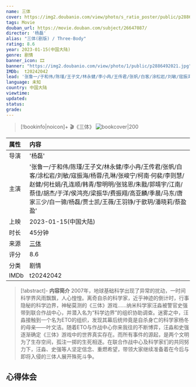 ```yaml
---
name: 三体
cover: https://img2.doubanio.com/view/photo/s_ratio_poster/public/p2886492021.jpg
tags: Movie
douban_url: https://movie.douban.com/subject/26647087/
director: '杨磊'
alias: "三体(剧版) / Three-Body"
rating: 8.6
year: 2023-01-15(中国大陆)
genre: 剧情
banner_icon: 🎞
banner: "https://img2.doubanio.com/view/photo/1/public/p2886492021.jpg"
IMDb:  t20242042
lead: '张鲁一/于和伟/陈瑾/王子文/林永健/李小冉/王传君/张帆/白客/涂松岩/刘敏/寇振海/杨蓉/孔琳/张峻宁/柯南·何裴/李则慧/赵健/何杜娟/孔连顺/韩青/黎明明/张铭恩/朱戬/郭靖宇/江南/蔡佳/胡杰/于洋/侯鸿亮/梁振华/费振翔/高亚麟/季晨/马东/唐家三少/白一骢/杨磊/贾士凯/王薇/王羽铮/于歆玥/潘晓莉/蔡盈盈' 
language: 未知 
country: 中国大陆 
viewtime:
updated: 
status: 
grade: 
---
```

> [!bookinfo|noicon]+ 🎬《三体》
> ![bookcover|200](https://img2.doubanio.com/view/photo/s_ratio_poster/public/p2886492021.jpg)
>
| 属性 | 内容                                       |
|:---- |:------------------------------------------ |
| 导演 | '杨磊'                         |
| 主演 | '张鲁一/于和伟/陈瑾/王子文/林永健/李小冉/王传君/张帆/白客/涂松岩/刘敏/寇振海/杨蓉/孔琳/张峻宁/柯南·何裴/李则慧/赵健/何杜娟/孔连顺/韩青/黎明明/张铭恩/朱戬/郭靖宇/江南/蔡佳/胡杰/于洋/侯鸿亮/梁振华/费振翔/高亚麟/季晨/马东/唐家三少/白一骢/杨磊/贾士凯/王薇/王羽铮/于歆玥/潘晓莉/蔡盈盈'                             |
| 上映 | 2023-01-15(中国大陆)                             |
| 时长 | 45分钟                   |
| 来源 | [三体](https://movie.douban.com/subject/26647087/) |
| 评分 | 8.6                           |
| 分类 | 剧情                            |
| IMDb | t20242042                             | 

> [!abstract]- **内容简介**
>  2007年，地球基础科学出现了异常的扰动，一时间科学界风雨飘飘，人心惶惶。离奇自杀的科学家，近乎神迹的倒计时，行事隐秘的科学边界，神秘莫测的《三体》游戏……纳米科学家汪淼被警官史强带到联合作战中心，并潜入名为“科学边界”的组织协助调查。迷雾之中，汪淼接触到一个名为ETO的组织，发现其幕后统帅竟是自杀身亡的科学家杨冬的母亲——叶文洁。随着ETO与作战中心你来我往的不断博弈，汪淼和史强逐渐确定《三体》游戏中的世界真实存在。而所有事件的源起，是两个文明为了生存空间，孤注一掷的生死相逐。在联合作战中心及科学家们的共同努力下，汪淼、史强等人坚定信念、重燃希望，带领大家继续准备着在今后与即将入侵的三体人展开殊死斗争。
>  
## 心得体会

